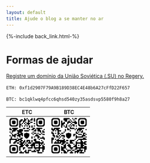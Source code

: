 ```yaml
---
layout: default 
title: Ajude o blog a se manter no ar
---
```


{%-include back_link.html-%}


<h1> Formas de ajudar </h1>

<a href="https://regery.com/en/domains/zone/su?pr=kfazqql">
    Registre um domínio da União Soviética (.SU) no Regery.
</a>

`ETH: 0xf1d2907F79A9B189D38EC4E48b6A27cFfD22F657`

`BTC: bc1qklwq4pfcc6qhsd540zy35asdsvp5580f9h8a27`

| ETC                                                                                                | BTC                                                                                                |
| -------------------------------------------------------------------------------------------------- | -------------------------------------------------------------------------------------------------- |
| <img src="assets/qr-0xf1d2907F79A9B189D38EC4E48b6A27cFfD22F657.png" width="100em" height="100em"/> | <img src="assets/qr-bc1qklwq4pfcc6qhsd540zy35asdsvp5580f9h8a27.png" height="100em" width="100em"/> |
